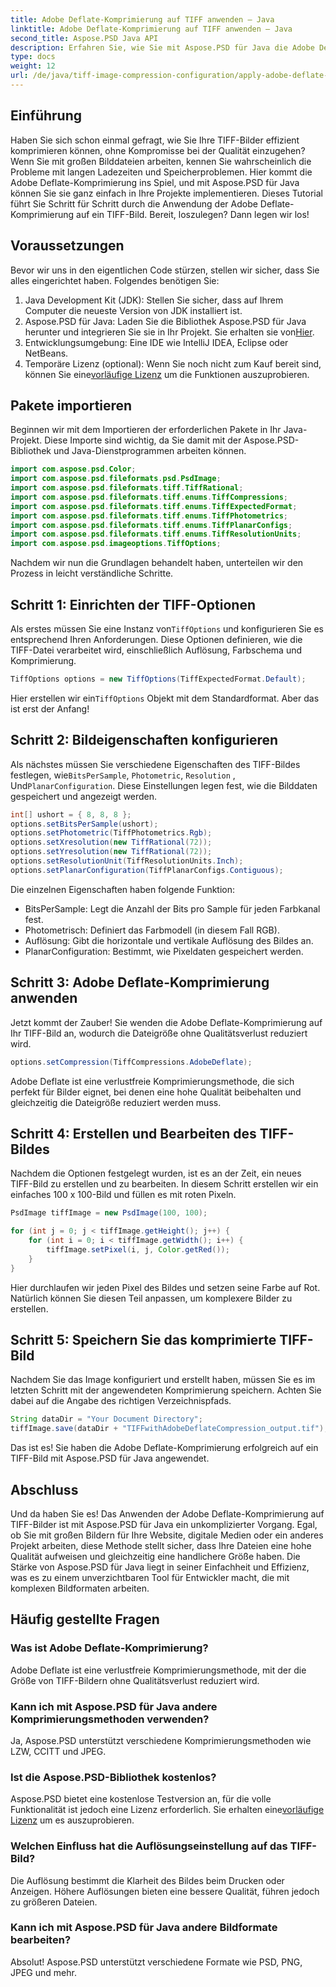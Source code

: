 ```yaml
---
title: Adobe Deflate-Komprimierung auf TIFF anwenden – Java
linktitle: Adobe Deflate-Komprimierung auf TIFF anwenden – Java
second_title: Aspose.PSD Java API
description: Erfahren Sie, wie Sie mit Aspose.PSD für Java die Adobe Deflate-Komprimierung auf TIFF-Bilder anwenden. Schritt-für-Schritt-Anleitung für eine effiziente Bildverarbeitung.
type: docs
weight: 12
url: /de/java/tiff-image-compression-configuration/apply-adobe-deflate-compression-tiff/
---
```

## Einführung

Haben Sie sich schon einmal gefragt, wie Sie Ihre TIFF-Bilder effizient komprimieren können, ohne Kompromisse bei der Qualität einzugehen? Wenn Sie mit großen Bilddateien arbeiten, kennen Sie wahrscheinlich die Probleme mit langen Ladezeiten und Speicherproblemen. Hier kommt die Adobe Deflate-Komprimierung ins Spiel, und mit Aspose.PSD für Java können Sie sie ganz einfach in Ihre Projekte implementieren. Dieses Tutorial führt Sie Schritt für Schritt durch die Anwendung der Adobe Deflate-Komprimierung auf ein TIFF-Bild. Bereit, loszulegen? Dann legen wir los!

## Voraussetzungen

Bevor wir uns in den eigentlichen Code stürzen, stellen wir sicher, dass Sie alles eingerichtet haben. Folgendes benötigen Sie:

1. Java Development Kit (JDK): Stellen Sie sicher, dass auf Ihrem Computer die neueste Version von JDK installiert ist.
2.  Aspose.PSD für Java: Laden Sie die Bibliothek Aspose.PSD für Java herunter und integrieren Sie sie in Ihr Projekt. Sie erhalten sie von[Hier](https://releases.aspose.com/psd/java/).
3. Entwicklungsumgebung: Eine IDE wie IntelliJ IDEA, Eclipse oder NetBeans.
4.  Temporäre Lizenz (optional): Wenn Sie noch nicht zum Kauf bereit sind, können Sie eine[vorläufige Lizenz](https://purchase.aspose.com/temporary-license/) um die Funktionen auszuprobieren.

## Pakete importieren

Beginnen wir mit dem Importieren der erforderlichen Pakete in Ihr Java-Projekt. Diese Importe sind wichtig, da Sie damit mit der Aspose.PSD-Bibliothek und Java-Dienstprogrammen arbeiten können.

```java
import com.aspose.psd.Color;
import com.aspose.psd.fileformats.psd.PsdImage;
import com.aspose.psd.fileformats.tiff.TiffRational;
import com.aspose.psd.fileformats.tiff.enums.TiffCompressions;
import com.aspose.psd.fileformats.tiff.enums.TiffExpectedFormat;
import com.aspose.psd.fileformats.tiff.enums.TiffPhotometrics;
import com.aspose.psd.fileformats.tiff.enums.TiffPlanarConfigs;
import com.aspose.psd.fileformats.tiff.enums.TiffResolutionUnits;
import com.aspose.psd.imageoptions.TiffOptions;
```

Nachdem wir nun die Grundlagen behandelt haben, unterteilen wir den Prozess in leicht verständliche Schritte.

## Schritt 1: Einrichten der TIFF-Optionen

 Als erstes müssen Sie eine Instanz von`TiffOptions` und konfigurieren Sie es entsprechend Ihren Anforderungen. Diese Optionen definieren, wie die TIFF-Datei verarbeitet wird, einschließlich Auflösung, Farbschema und Komprimierung.

```java
TiffOptions options = new TiffOptions(TiffExpectedFormat.Default);
```

Hier erstellen wir ein`TiffOptions` Objekt mit dem Standardformat. Aber das ist erst der Anfang! 

## Schritt 2: Bildeigenschaften konfigurieren

 Als nächstes müssen Sie verschiedene Eigenschaften des TIFF-Bildes festlegen, wie`BitsPerSample`, `Photometric`, `Resolution` , Und`PlanarConfiguration`. Diese Einstellungen legen fest, wie die Bilddaten gespeichert und angezeigt werden.

```java
int[] ushort = { 8, 8, 8 };
options.setBitsPerSample(ushort);
options.setPhotometric(TiffPhotometrics.Rgb);
options.setXresolution(new TiffRational(72));
options.setYresolution(new TiffRational(72));
options.setResolutionUnit(TiffResolutionUnits.Inch);
options.setPlanarConfiguration(TiffPlanarConfigs.Contiguous);
```

Die einzelnen Eigenschaften haben folgende Funktion:
- BitsPerSample: Legt die Anzahl der Bits pro Sample für jeden Farbkanal fest.
- Photometrisch: Definiert das Farbmodell (in diesem Fall RGB).
- Auflösung: Gibt die horizontale und vertikale Auflösung des Bildes an.
- PlanarConfiguration: Bestimmt, wie Pixeldaten gespeichert werden.

## Schritt 3: Adobe Deflate-Komprimierung anwenden

Jetzt kommt der Zauber! Sie wenden die Adobe Deflate-Komprimierung auf Ihr TIFF-Bild an, wodurch die Dateigröße ohne Qualitätsverlust reduziert wird.

```java
options.setCompression(TiffCompressions.AdobeDeflate);
```

Adobe Deflate ist eine verlustfreie Komprimierungsmethode, die sich perfekt für Bilder eignet, bei denen eine hohe Qualität beibehalten und gleichzeitig die Dateigröße reduziert werden muss.

## Schritt 4: Erstellen und Bearbeiten des TIFF-Bildes

Nachdem die Optionen festgelegt wurden, ist es an der Zeit, ein neues TIFF-Bild zu erstellen und zu bearbeiten. In diesem Schritt erstellen wir ein einfaches 100 x 100-Bild und füllen es mit roten Pixeln.

```java
PsdImage tiffImage = new PsdImage(100, 100);

for (int j = 0; j < tiffImage.getHeight(); j++) {
    for (int i = 0; i < tiffImage.getWidth(); i++) {
        tiffImage.setPixel(i, j, Color.getRed());
    }
}
```

Hier durchlaufen wir jeden Pixel des Bildes und setzen seine Farbe auf Rot. Natürlich können Sie diesen Teil anpassen, um komplexere Bilder zu erstellen.

## Schritt 5: Speichern Sie das komprimierte TIFF-Bild

Nachdem Sie das Image konfiguriert und erstellt haben, müssen Sie es im letzten Schritt mit der angewendeten Komprimierung speichern. Achten Sie dabei auf die Angabe des richtigen Verzeichnispfads.

```java
String dataDir = "Your Document Directory";
tiffImage.save(dataDir + "TIFFwithAdobeDeflateCompression_output.tif");
```

Das ist es! Sie haben die Adobe Deflate-Komprimierung erfolgreich auf ein TIFF-Bild mit Aspose.PSD für Java angewendet.

## Abschluss

Und da haben Sie es! Das Anwenden der Adobe Deflate-Komprimierung auf TIFF-Bilder ist mit Aspose.PSD für Java ein unkomplizierter Vorgang. Egal, ob Sie mit großen Bildern für Ihre Website, digitale Medien oder ein anderes Projekt arbeiten, diese Methode stellt sicher, dass Ihre Dateien eine hohe Qualität aufweisen und gleichzeitig eine handlichere Größe haben. Die Stärke von Aspose.PSD für Java liegt in seiner Einfachheit und Effizienz, was es zu einem unverzichtbaren Tool für Entwickler macht, die mit komplexen Bildformaten arbeiten.

## Häufig gestellte Fragen

### Was ist Adobe Deflate-Komprimierung?
Adobe Deflate ist eine verlustfreie Komprimierungsmethode, mit der die Größe von TIFF-Bildern ohne Qualitätsverlust reduziert wird.

### Kann ich mit Aspose.PSD für Java andere Komprimierungsmethoden verwenden?
Ja, Aspose.PSD unterstützt verschiedene Komprimierungsmethoden wie LZW, CCITT und JPEG.

### Ist die Aspose.PSD-Bibliothek kostenlos?
 Aspose.PSD bietet eine kostenlose Testversion an, für die volle Funktionalität ist jedoch eine Lizenz erforderlich. Sie erhalten eine[vorläufige Lizenz](https://purchase.aspose.com/temporary-license/) um es auszuprobieren.

### Welchen Einfluss hat die Auflösungseinstellung auf das TIFF-Bild?
Die Auflösung bestimmt die Klarheit des Bildes beim Drucken oder Anzeigen. Höhere Auflösungen bieten eine bessere Qualität, führen jedoch zu größeren Dateien.

### Kann ich mit Aspose.PSD für Java andere Bildformate bearbeiten?
Absolut! Aspose.PSD unterstützt verschiedene Formate wie PSD, PNG, JPEG und mehr.
